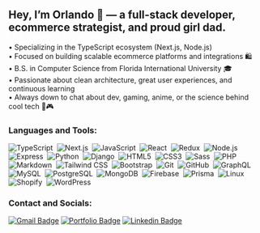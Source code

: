 ## Hey, I’m Orlando 👋 — a full-stack developer, ecommerce strategist, and proud girl dad.

• Specializing in the TypeScript ecosystem (Next.js, Node.js)  
• Focused on building scalable ecommerce platforms and integrations 🛍️  
• B.S. in Computer Science from Florida International University 🎓  
• Passionate about clean architecture, great user experiences, and continuous learning  
• Always down to chat about dev, gaming, anime, or the science behind cool tech 🔬🎮

### Languages and Tools:

![TypeScript](https://img.shields.io/badge/-TypeScript-3178C6?style=flat-square&logo=typescript&logoColor=white)&nbsp;
![Next.js](https://img.shields.io/badge/-Next.js-000000?style=flat-square&logo=nextdotjs&logoColor=white)&nbsp;
![JavaScript](https://img.shields.io/badge/-JavaScript-F7DF1E?style=flat-square&logo=javascript&logoColor=black)&nbsp;
![React](https://img.shields.io/badge/-React-61DAFB?style=flat-square&logo=react&logoColor=black)&nbsp;
![Redux](https://img.shields.io/badge/-Redux-764ABC?style=flat-square&logo=redux&logoColor=white)&nbsp;
![Node.js](https://img.shields.io/badge/-Node.js-339933?style=flat-square&logo=node.js&logoColor=white)&nbsp;
![Express](https://img.shields.io/badge/-Express-000000?style=flat-square&logo=express&logoColor=white)&nbsp;
![Python](https://img.shields.io/badge/-Python-3776AB?style=flat-square&logo=python&logoColor=white)&nbsp;
![Django](https://img.shields.io/badge/-Django-092E20?style=flat-square&logo=django&logoColor=white)&nbsp;
![HTML5](https://img.shields.io/badge/-HTML5-E34F26?style=flat-square&logo=html5&logoColor=white)&nbsp;
![CSS3](https://img.shields.io/badge/-CSS3-1572B6?style=flat-square&logo=css3&logoColor=white)&nbsp;
![Sass](https://img.shields.io/badge/-Sass-CC6699?style=flat-square&logo=sass&logoColor=white)&nbsp;
![PHP](https://img.shields.io/badge/-PHP-777BB4?style=flat-square&logo=php&logoColor=white)&nbsp;
![Markdown](https://img.shields.io/badge/-Markdown-000000?style=flat-square&logo=markdown&logoColor=white)&nbsp;
![Tailwind CSS](https://img.shields.io/badge/-Tailwind_CSS-06B6D4?style=flat-square&logo=tailwind-css&logoColor=white)&nbsp;
![Bootstrap](https://img.shields.io/badge/-Bootstrap-563D7C?style=flat-square&logo=bootstrap&logoColor=white)&nbsp;
![Git](https://img.shields.io/badge/-Git-F05032?style=flat-square&logo=git&logoColor=white)&nbsp;
![GitHub](https://img.shields.io/badge/-GitHub-181717?style=flat-square&logo=github&logoColor=white)&nbsp;
![GraphQL](https://img.shields.io/badge/-GraphQL-E10098?style=flat-square&logo=graphql&logoColor=white)&nbsp;
![MySQL](https://img.shields.io/badge/-MySQL-4479A1?style=flat-square&logo=mysql&logoColor=white)&nbsp;
![PostgreSQL](https://img.shields.io/badge/-PostgreSQL-336791?style=flat-square&logo=postgresql&logoColor=white)&nbsp;
![MongoDB](https://img.shields.io/badge/-MongoDB-47A248?style=flat-square&logo=mongodb&logoColor=white)&nbsp;
![Firebase](https://img.shields.io/badge/-Firebase-FFCA28?style=flat-square&logo=firebase&logoColor=black)&nbsp;
![Prisma](https://img.shields.io/badge/-Prisma-0C344B?style=flat-square&logo=prisma&logoColor=white)&nbsp;
![Linux](https://img.shields.io/badge/-Linux-FCC624?style=flat-square&logo=linux&logoColor=black)&nbsp;
![Shopify](https://img.shields.io/badge/-Shopify-96bf48?style=flat-square&logo=shopify&logoColor=white)&nbsp;
![WordPress](https://img.shields.io/badge/-WordPress-21759B?style=flat-square&logo=wordpress&logoColor=white)

### Contact and Socials:
[![Gmail Badge](https://img.shields.io/badge/-oarnosa@gmail.com-ebedf0?style=flat-square&logo=Gmail&logoColor=white&labelColor=red&link=mailto:oarnosa@gmail.com)](mailto:oarnosa@gmail.com)
[![Portfolio Badge](https://img.shields.io/badge/-orlandoarnosa.com-ebedf0?style=flat-square&logo=Google%20Chrome&logoColor=white&labelColor=15847D&link=https://orlandoarnosa.com)](https://orlandoarnosa.com)
[![Linkedin Badge](https://img.shields.io/badge/-/in/oarnosa-ebedf0?style=flat-square&logo=linkedin&logoColor=white&labelColor=blue&link=https://www.linkedin.com/in/oarnosa/)](https://www.linkedin.com/in/oarnosa/)
